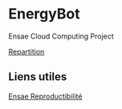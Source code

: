# EnergyBot
Ensae Cloud Computing Project

[Repartition](https://genes-my.sharepoint.com/:w:/g/personal/ikonkobo_ensae_fr/EZ-Ad_AlelRFl0VXvzRgn3QBUNXoXNZUaScYzuJt3DvHng?e=uWN3aD)


## Liens utiles
[Ensae Reproductibilité](https://ensae-reproductibilite.netlify.app/application/)
